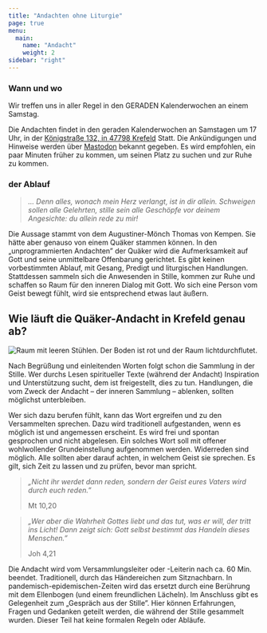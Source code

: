 ```yaml
---
title: "Andachten ohne Liturgie"
page: true
menu:
  main:
    name: "Andacht"
    weight: 2
sidebar: "right"
---
```


### Wann und wo

Wir treffen uns in aller Regel in den GERADEN Kalenderwochen an einem Samstag.

Die Andachten findet in den geraden Kalenderwochen an Samstagen um 17 Uhr, in der [Königstraße 132, in 47798 Krefeld](https://goo.gl/maps/Nyc3iZEUAGLM1JKd7) Statt. Die Ankündigungen und Hinweise werden über <a rel="me" href="https://krefeld.life/@quaker">Mastodon</a> bekannt gegeben. Es wird empfohlen, ein paar Minuten früher zu kommen, um seinen Platz zu suchen und zur Ruhe zu kommen.


### der Ablauf


> *... Denn alles, wonach mein Herz verlangt, ist in dir allein. Schweigen sollen alle Gelehrten, stille sein alle Geschöpfe vor deinem Angesichte: du allein rede zu mir!*


Die Aussage stammt von dem Augustiner-Mönch Thomas von Kempen. Sie hätte aber genauso von einem Quäker stammen können. In den „unprogrammierten Andachten” der Quäker wird die Aufmerksamkeit auf Gott und seine unmittelbare Offenbarung gerichtet. Es gibt keinen vorbestimmten Ablauf, mit Gesang, Predigt und liturgischen Handlungen. Stattdessen sammeln sich die Anwesenden in Stille, kommen zur Ruhe und schaffen so Raum für den inneren Dialog mit Gott. Wo sich eine Person vom Geist bewegt fühlt, wird sie entsprechend etwas laut äußern.

Wie läuft die Quäker-Andacht in Krefeld genau ab?
-------------------------------------------------



![Raum mit leeren Stühlen. Der Boden ist rot und der Raum lichtdurchflutet.](../img/krefeld-meeting-room.jpg)

Nach Begrüßung und einleitenden Worten folgt schon die Sammlung in der Stille. Wer durchs Lesen spiritueller Texte (während der Andacht) Inspiration und Unterstützung sucht, dem ist freigestellt, dies zu tun. Handlungen, die vom Zweck der Andacht – der inneren Sammlung – ablenken, sollten möglichst unterbleiben.

Wer sich dazu berufen fühlt, kann das Wort ergreifen und zu den Versammelten sprechen. Dazu wird traditionell aufgestanden, wenn es möglich ist und angemessen erscheint. Es wird frei und spontan gesprochen und nicht abgelesen. Ein solches Wort soll mit offener wohlwollender Grundeinstellung aufgenommen werden. Widerreden sind möglich. Alle sollten aber darauf achten, in welchem Geist sie sprechen. Es gilt, sich Zeit zu lassen und zu prüfen, bevor man spricht.

> *„Nicht ihr werdet dann reden, sondern der Geist eures Vaters wird durch euch reden.”*
>
> Mt 10,20

> *„Wer aber die Wahrheit Gottes liebt und das tut, was er will, der tritt ins Licht!  Dann zeigt sich: Gott selbst bestimmt das Handeln dieses Menschen.”*
>
> Joh 4,21


Die Andacht wird vom Versammlungsleiter oder -Leiterin nach ca. 60 Min. beendet. Traditionell, durch das Händereichen zum Sitznachbarn. In pandemisch-epidemischen-Zeiten wird das ersetzt durch eine Berührung mit dem Ellenbogen (und einem freundlichen Lächeln). Im Anschluss gibt es Gelegenheit zum „Gespräch aus der Stille”. Hier können Erfahrungen, Fragen und Gedanken geteilt werden, die während der Stille gesammelt wurden. Dieser Teil hat keine formalen Regeln oder Abläufe.




